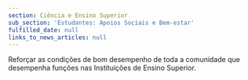 ```yaml
---
section: Ciência e Ensino Superior
sub_section: 'Estudantes: Apoios Sociais e Bem-estar'
fulfilled_date: null
links_to_news_articles: null
---
```


Reforçar as condições de bom desempenho de toda a comunidade que desempenha funções nas Instituições de Ensino Superior.